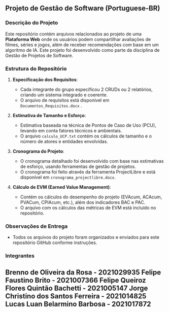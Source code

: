 ## Projeto de Gestão de Software (Portuguese-BR)

### Descrição do Projeto
Este repositório contém arquivos relacionados ao projeto de uma **Plataforma Web** onde os usuários podem compartilhar avaliações de filmes, séries e jogos, além de receber recomendações com base em um algoritmo de IA. Este projeto foi desenvolvido como parte da disciplina de Gestão de Projetos de Software.

### Estrutura do Repositório
1. **Especificação dos Requisitos**:
   - Cada integrante do grupo especificou 2 CRUDs ou 2 relatórios, criando um sistema integrado e coerente.
   - O arquivo de requisitos está disponível em `Documentos_Requisitos.docx` .

2. **Estimativa de Tamanho e Esforço**:
   - Estimativa baseada na técnica de Pontos de Caso de Uso (PCU), levando em conta fatores técnicos e ambientais.
   - O arquivo `calculo_UCP.txt` contém os cálculos de tamanho e o número de atores e entidades envolvidas.

3. **Cronograma do Projeto**:
   - O cronograma detalhado foi desenvolvido com base nas estimativas de esforço, usando ferramentas de gestão de projetos.
   - O cronograma foi feito através da ferramenta ProjectLibre e está disponível em `cronograma_projectlibre.docx`.

4. **Cálculo de EVM (Earned Value Management)**:
   - Contém os cálculos do desempenho do projeto (EVAcum, ACAcum, PVACum, CPIAcum, etc.), além dos indicadores BAC e PAC.
   - O arquivo com os cálculos das métricas de EVM está incluído no repositório.

### Observações de Entrega
- Todos os arquivos do projeto foram organizados e enviados para este repositório GitHub conforme instruções.


### Integrantes
Brenno de Oliveira da Rosa - 2021029935
Felipe Faustino Brito - 2021007366
Felipe Queiroz Flores Quintão Bachetti - 2021005147
Jorge Christino dos Santos Ferreira - 2021014825
Lucas Luan Belarmino Barbosa - 2021017872
---


